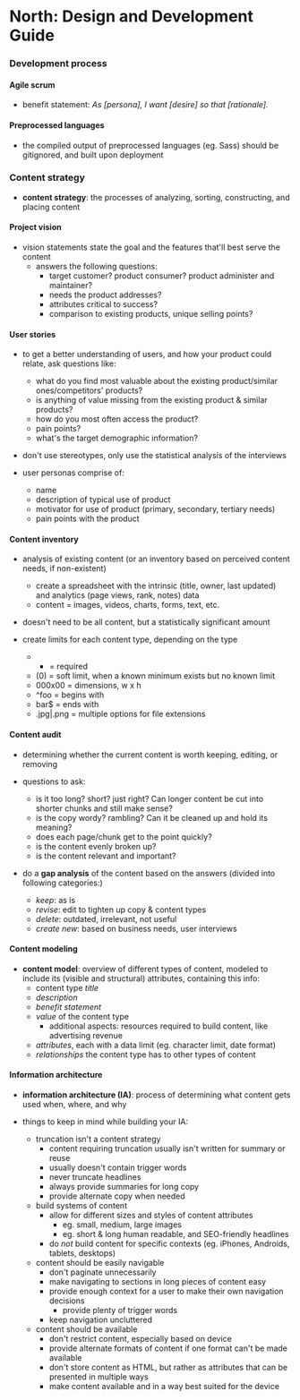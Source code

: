 # North: Design and Development Guide

### Development process

#### Agile scrum

* benefit statement: _As [persona], I want [desire] so that [rationale]._

#### Preprocessed languages

* the compiled output of preprocessed languages (eg. Sass) should be gitignored, and built upon deployment

### Content strategy

* __content strategy__: the processes of analyzing, sorting, constructing, and placing content

#### Project vision

* vision statements state the goal and the features that'll best serve the content
  - answers the following questions:
    + target customer? product consumer? product administer and maintainer?
    + needs the product addresses?
    + attributes critical to success?
    + comparison to existing products, unique selling points?

#### User stories

* to get a better understanding of users, and how your product could relate, ask questions like:
  - what do you find most valuable about the existing product/similar ones/competitors' products?
  - is anything of value missing from the existing product & similar products?
  - how do you most often access the product?
  - pain points?
  - what's the target demographic information?

* don't use stereotypes, only use the statistical analysis of the interviews

* user personas comprise of:
  - name
  - description of typical use of product
  - motivator for use of product (primary, secondary, tertiary needs)
  - pain points with the product

#### Content inventory

* analysis of existing content (or an inventory based on perceived content needs, if non-existent)
  - create a spreadsheet with the intrinsic (title, owner, last updated) and analytics (page views, rank, notes) data
  - content = images, videos, charts, forms, text, etc.

* doesn't need to be all content, but a statistically significant amount

* create limits for each content type, depending on the type
  - * = required
  - (0) = soft limit, when a known minimum exists but no known limit
  - 000x00 = dimensions, w x h
  - ^foo = begins with
  - bar$ = ends with
  - .jpg|.png = multiple options for file extensions

#### Content audit

* determining whether the current content is worth keeping, editing, or removing


* questions to ask:
  - is it too long? short? just right? Can longer content be cut into shorter chunks and still make sense?
  - is the copy wordy? rambling? Can it be cleaned up and hold its meaning?
  - does each page/chunk get to the point quickly?
  - is the content evenly broken up?
  - is the content relevant and important?

* do a __gap analysis__ of the content based on the answers (divided into following categories:)
  - _keep_: as is
  - _revise_: edit to tighten up copy & content types
  - _delete_: outdated, irrelevant, not useful
  - _create new_: based on business needs, user interviews

#### Content modeling

* __content model__: overview of different types of content, modeled to include its (visible and structural) attributes, containing this info:
  - content type _title_
  - _description_
  - _benefit statement_
  - _value_ of the content type
    + additional aspects: resources required to build content, like advertising revenue
  - _attributes_, each with a data limit (eg. character limit, date format)
  - _relationships_ the content type has to other types of content

#### Information architecture

* __information architecture (IA)__: process of determining what content gets used when, where, and why

* things to keep in mind while building your IA:
  - truncation isn't a content strategy
    + content requiring truncation usually isn't written for summary or reuse
    + usually doesn't contain trigger words
    + never truncate headlines
    + always provide summaries for long copy
    + provide alternate copy when needed
  - build systems of content
    + allow for different sizes and styles of content attributes
      - eg. small, medium, large images
      - eg. short & long human readable, and SEO-friendly headlines
    + do _not_ build content for specific contexts (eg. iPhones, Androids, tablets, desktops)
  - content should be easily navigable
    + don't paginate unnecessarily
    + make navigating to sections in long pieces of content easy
    + provide enough context for a user to make their own navigation decisions
      - provide plenty of trigger words
    + keep navigation uncluttered
  - content should be available
    + don't restrict content, especially based on device
    + provide alternate formats of content if one format can't be made available
    + don't store content as HTML, but rather as attributes that can be presented in multiple ways
    + make content available and in a way best suited for the device
